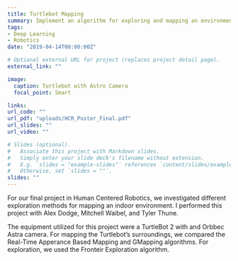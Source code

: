 ```yaml
---
title: Turtlebot Mapping
summary: Implement an algorithm for exploring and mapping an environment
tags:
- Deep Learning
- Robotics
date: "2019-04-14T00:00:00Z"

# Optional external URL for project (replaces project detail page).
external_link: ""

image:
  caption: Turtlebot with Astro Camera
  focal_point: Smart

links:
url_code: ""
url_pdf: "uploads/HCR_Poster_Final.pdf"
url_slides: ""
url_video: ""

# Slides (optional).
#   Associate this project with Markdown slides.
#   Simply enter your slide deck's filename without extension.
#   E.g. `slides = "example-slides"` references `content/slides/example-slides.md`.
#   Otherwise, set `slides = ""`.
slides: ""
---
```


For our final project in Human Centered Robotics, we investigated different exploration methods for mapping an indoor environment. I performed this project with Alex Dodge, Mitchell Waibel, and Tyler Thune.

The equipment utilized for this project were a TurtleBot 2 with and Orbbec Astra camera. For mapping the Turtlebot’s surroundings, we compared the Real-Time Apperance Based Mapping and GMapping algorithms. For exploration, we used the Fronteir Exploration algorithm.

